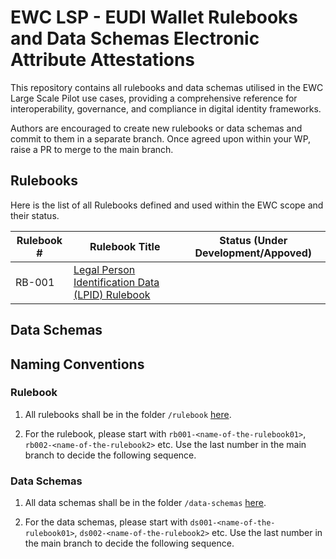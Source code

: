 # EWC LSP - EUDI Wallet Rulebooks and Data Schemas Electronic Attribute Attestations

This repository contains all rulebooks and data schemas utilised in the EWC Large Scale Pilot use cases, providing a comprehensive reference for interoperability, governance, and compliance in digital identity frameworks.

Authors are encouraged to create new rulebooks or data schemas and commit to them in a separate branch. Once agreed upon within your WP, raise a PR to merge to the main branch. 

## Rulebooks

Here is the list of all Rulebooks defined and used within the EWC scope and their status. 

| **Rulebook #** | **Rulebook Title**                                                                           |**Status (Under Development/Appoved)**|
| -------------|----------------------------------------------------------------------------------------------| -------------------------------------|
| RB-001       | [Legal Person Identification Data (LPID) Rulebook](rb001-legal-person-identification-data.md)|                                      |

## Data Schemas

## Naming Conventions

### Rulebook

1) All rulebooks shall be in the folder `/rulebook` [here](/rulebooks).

2) For the rulebook, please start with `rb001-<name-of-the-rulebook01>`, `rb002-<name-of-the-rulebook2>` etc. Use the last number in the main branch to decide the following sequence.

### Data Schemas

1) All data schemas shall be in the folder `/data-schemas` [here](/data-schemas).

2) For the data schemas, please start with `ds001-<name-of-the-rulebook01>`, `ds002-<name-of-the-rulebook2>` etc. Use the last number in the main branch to decide the following sequence.





